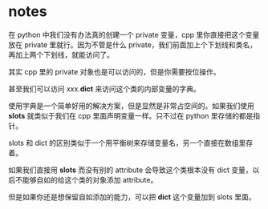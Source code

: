 # notes

在 python 中我们没有办法真的创建一个 private 变量，cpp 里你直接把这个变量放在 private 里就行。因为不管是什么 private，我们前面加上个下划线和类名，再加上两个下划线，就能访问了。

其实 cpp 里的 private 对象也是可以访问的，但是你需要按位操作。

甚至我们可以访问 xxx.__dict__ 来访问这个类的内部变量的字典。

使用字典是一个简单好用的解决方案，但是显然是非常占空间的。如果我们使用 __slots__ 就类似于我们在 cpp 里面声明变量一样。只不过在 python 里存储的都是指针。

slots 和 dict 的区别类似于一个用平衡树来存储变量名，另一个直接在数组里存着。

如果我们直接用 __slots__ 而没有别的 attribute 会导致这个类根本没有 dict 变量，以后不能够自如的给这个类的对象添加 attribute。

但是如果你还是想保留自如添加的能力，可以把 __dict__ 这个变量加到 slots 里面。